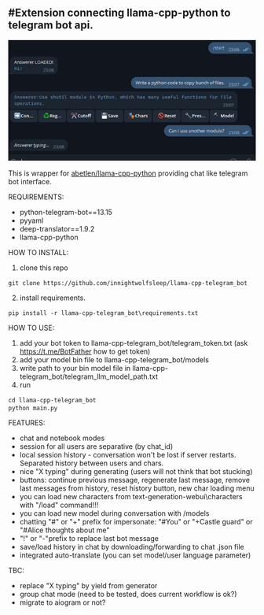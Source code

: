 #Extension connecting llama-cpp-python to telegram bot api.
-
![Image1](https://github.com/innightwolfsleep/storage/raw/main/textgen_telegram.PNG)

This is wrapper for [abetlen/llama-cpp-python](https://github.com/abetlen/llama-cpp-python) providing chat like telegram bot interface.

REQUIREMENTS:
- python-telegram-bot==13.15
- pyyaml
- deep-translator==1.9.2
- llama-cpp-python

HOW TO INSTALL:
1) clone this repo 
```
git clone https://github.com/innightwolfsleep/llama-cpp-telegram_bot 
```
2) install requirements. 
```
pip install -r llama-cpp-telegram_bot\requirements.txt
```

HOW TO USE:
1) add your bot token to llama-cpp-telegram_bot/telegram_token.txt (ask https://t.me/BotFather how to get token)
2) add your model bin file to llama-cpp-telegram_bot/models
3) write path to your bin model file in llama-cpp-telegram_bot/telegram_llm_model_path.txt
2) run 
```
cd llama-cpp-telegram_bot
python main.py
```

FEATURES:
- chat and notebook modes
- session for all users are separative (by chat_id)
- local session history - conversation won't be lost if server restarts. Separated history between users and chars.
- nice "X typing" during generating (users will not think that bot stucking)
- buttons: continue previous message, regenerate last message, remove last messages from history, reset history button, new char loading menu
- you can load new characters from text-generation-webui\characters with "/load" command!!!
- you can load new model during conversation with /models 
- chatting "#" or "+" prefix for impersonate: "#You" or "+Castle guard" or "#Alice thoughts about me"
- "!" or "-"prefix to replace last bot message
- save/load history in chat by downloading/forwarding to chat .json file
- integrated auto-translate (you can set model/user language parameter) 

TBC:
- replace "X typing" by yield from generator
- group chat mode (need to be tested, does current workflow is ok?)
- migrate to aiogram or not?
